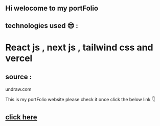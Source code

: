 ## Hi welocome to my portFolio 

## technologies used  :sunglasses: :

# React js , next js , tailwind css and vercel 

## source  :

 undraw.com 

This is my portFolio website please check it once click the below link  :point_down:


##  [click here](https://ak-anilikarikatti.vercel.app/) 

